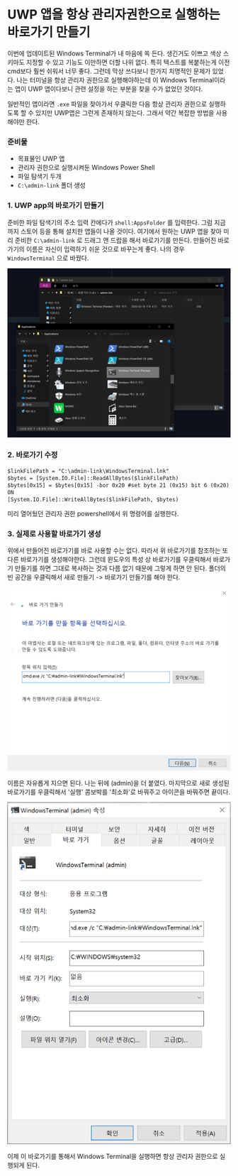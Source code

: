 # UWP 앱을 항상 관리자권한으로 실행하는 바로가기 만들기

이번에 업데이트된 Windows Terminal가 내 마음에 쏙 든다. 생긴거도 이쁘고 색상 스키마도 지정할 수 있고 기능도 이만하면 더할 나위 없다. 특히 텍스트를 복붙하는게 이전 cmd보다 훨씬 쉬워서 너무 좋다. 그런데 막상 쓰다보니 한가지 치명적인 문제가 있었다. 나는 터미널을 항상 관리자 권한으로 실행해야하는데 이 Windows Terminal이라는 앱이 UWP 앱이다보니 관련 설정을 하는 부분을 찾을 수가 없었던 것이다.&#x20;

일반적인 앱이라면 `.exe` 파일을 찾아가서 우클릭한 다음 항상 관리자 권한으로 실행하도록 할 수 있지만 UWP앱은 그런게 존재하지 않는다. 그래서 약간 복잡한 방법을 사용해야만 한다.

### 준비물

* 목표물인 UWP 앱
* 관리자 권한으로 실행시켜둔 Windows Power Shell
* 파일 탐색기 두개
* `C:\admin-link` 폴더 생성

### 1. UWP app의 바로가기 만들기

준비한 파일 탐색기의 주소 입력 칸에다가 `shell:AppsFolder` 를 입력한다. 그럼 지금까지 스토어 등을 통해 설치한 앱들이 나올 것이다. 여기에서 원하는 UWP 앱을 찾아 미리 준비한 `C:\admin-link` 로 드래그 앤 드랍을 해서 바로가기를 만든다. 만들어진 바로가기의 이름은 자신이 입력하기 쉬운 것으로 바꾸는게 좋다. 나의 경우 `WindowsTerminal` 으로 바꿨다.

![](<../.gitbook/assets/image (3).png>)

### 2. 바로가기 수정

```
$linkFilePath = "C:\admin-link\WindowsTerminal.lnk"
$bytes = [System.IO.File]::ReadAllBytes($linkFilePath)
$bytes[0x15] = $bytes[0x15] -bor 0x20 #set byte 21 (0x15) bit 6 (0x20) ON
[System.IO.File]::WriteAllBytes($linkFilePath, $bytes)
```

미리 열어뒀던 관리자 권한 powershell에서 위 명령어를 실행한다.

### 3. 실제로 사용할 바로가기 생성

위에서 만들어진 바로가기를 바로 사용할 수는 없다. 따라서 위 바로가기를 참조하는 또다른 바로가기를 생성해야한다. 그런데 윈도우의 특성 상 바로가기를 우클릭해서 바로가기 만들기를 하면 그대로 복사하는 것과 다름 없기 때문에 그렇게 하면 안 된다. 폴더의 빈 공간을 우클릭해서 새로 만들기 -> 바로가기 만들기를 해야 한다.

![](<../.gitbook/assets/image (4).png>)

이름은 자유롭게 지으면 된다. 나는 뒤에 (admin)을 더 붙였다. 마지막으로 새로 생성된 바로가기를 우클릭해서 '실행'  콤보박를 '최소화'로 바꿔주고 아이콘을 바꿔주면 끝이다.

![](<../.gitbook/assets/image (5).png>)

이제 이 바로가기를 통해서 Windows Terminal을 실행하면 항상 관리자 권한으로 실행되게 된다.
